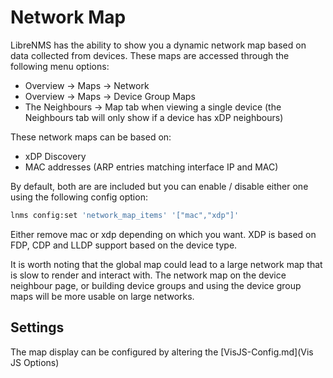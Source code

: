 # Network Map

LibreNMS has the ability to show you a dynamic network map based on
data collected from devices.  These maps are accessed through the
following menu options:

 - Overview -> Maps -> Network
 - Overview -> Maps -> Device Group Maps
 - The Neighbours -> Map tab when viewing a single device
   (the Neighbours tab will only show if a device has xDP neighbours)

These network maps can be based on:

- xDP Discovery
- MAC addresses (ARP entries matching interface IP and MAC)

By default, both are are included but you can enable / disable either
one using the following config option:

```bash
lnms config:set 'network_map_items' '["mac","xdp"]'
```

Either remove mac or xdp depending on which you want.
XDP is based on FDP, CDP and LLDP support based on the device type.

It is worth noting that the global map could lead to a large network
map that is slow to render and interact with. The network map on the
device neighbour page, or building device groups and using the device
group maps will be more usable on large networks.

## Settings
The map display can be configured by altering the [VisJS-Config.md](Vis JS Options)
